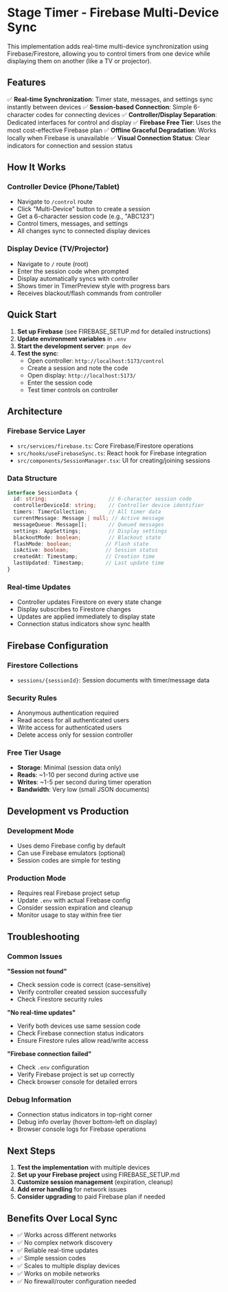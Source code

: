 # Stage Timer - Firebase Multi-Device Sync

This implementation adds real-time multi-device synchronization using Firebase/Firestore, allowing you to control timers from one device while displaying them on another (like a TV or projector).

## Features

✅ **Real-time Synchronization**: Timer state, messages, and settings sync instantly between devices
✅ **Session-based Connection**: Simple 6-character codes for connecting devices
✅ **Controller/Display Separation**: Dedicated interfaces for control and display
✅ **Firebase Free Tier**: Uses the most cost-effective Firebase plan
✅ **Offline Graceful Degradation**: Works locally when Firebase is unavailable
✅ **Visual Connection Status**: Clear indicators for connection and session status

## How It Works

### Controller Device (Phone/Tablet)
- Navigate to `/control` route
- Click "Multi-Device" button to create a session
- Get a 6-character session code (e.g., "ABC123")
- Control timers, messages, and settings
- All changes sync to connected display devices

### Display Device (TV/Projector)
- Navigate to `/` route (root)
- Enter the session code when prompted
- Display automatically syncs with controller
- Shows timer in TimerPreview style with progress bars
- Receives blackout/flash commands from controller

## Quick Start

1. **Set up Firebase** (see FIREBASE_SETUP.md for detailed instructions)
2. **Update environment variables** in `.env`
3. **Start the development server**: `pnpm dev`
4. **Test the sync**:
   - Open controller: `http://localhost:5173/control`
   - Create a session and note the code
   - Open display: `http://localhost:5173/`
   - Enter the session code
   - Test timer controls on controller

## Architecture

### Firebase Service Layer
- `src/services/firebase.ts`: Core Firebase/Firestore operations
- `src/hooks/useFirebaseSync.ts`: React hook for Firebase integration
- `src/components/SessionManager.tsx`: UI for creating/joining sessions

### Data Structure
```typescript
interface SessionData {
  id: string;                    // 6-character session code
  controllerDeviceId: string;    // Controller device identifier
  timers: TimerCollection;       // All timer data
  currentMessage: Message | null; // Active message
  messageQueue: Message[];       // Queued messages
  settings: AppSettings;         // Display settings
  blackoutMode: boolean;         // Blackout state
  flashMode: boolean;           // Flash state
  isActive: boolean;            // Session status
  createdAt: Timestamp;         // Creation time
  lastUpdated: Timestamp;       // Last update time
}
```

### Real-time Updates
- Controller updates Firestore on every state change
- Display subscribes to Firestore changes
- Updates are applied immediately to display state
- Connection status indicators show sync health

## Firebase Configuration

### Firestore Collections
- `sessions/{sessionId}`: Session documents with timer/message data

### Security Rules
- Anonymous authentication required
- Read access for all authenticated users
- Write access for authenticated users
- Delete access only for session controller

### Free Tier Usage
- **Storage**: Minimal (session data only)
- **Reads**: ~1-10 per second during active use
- **Writes**: ~1-5 per second during timer operation
- **Bandwidth**: Very low (small JSON documents)

## Development vs Production

### Development Mode
- Uses demo Firebase config by default
- Can use Firebase emulators (optional)
- Session codes are simple for testing

### Production Mode
- Requires real Firebase project setup
- Update `.env` with actual Firebase config
- Consider session expiration and cleanup
- Monitor usage to stay within free tier

## Troubleshooting

### Common Issues

**"Session not found"**
- Check session code is correct (case-sensitive)
- Verify controller created session successfully
- Check Firestore security rules

**"No real-time updates"**
- Verify both devices use same session code
- Check Firebase connection status indicators
- Ensure Firestore rules allow read/write access

**"Firebase connection failed"**
- Check `.env` configuration
- Verify Firebase project is set up correctly
- Check browser console for detailed errors

### Debug Information
- Connection status indicators in top-right corner
- Debug info overlay (hover bottom-left on display)
- Browser console logs for Firebase operations

## Next Steps

1. **Test the implementation** with multiple devices
2. **Set up your Firebase project** using FIREBASE_SETUP.md
3. **Customize session management** (expiration, cleanup)
4. **Add error handling** for network issues
5. **Consider upgrading** to paid Firebase plan if needed

## Benefits Over Local Sync

- ✅ Works across different networks
- ✅ No complex network discovery
- ✅ Reliable real-time updates
- ✅ Simple session codes
- ✅ Scales to multiple display devices
- ✅ Works on mobile networks
- ✅ No firewall/router configuration needed
